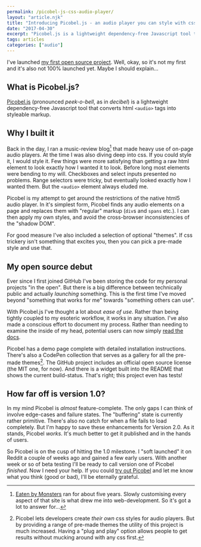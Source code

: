 ```yaml
---
permalink: /picobel-js-css-audio-player/
layout: "article.njk"
title: "Introducing Picobel.js - an audio player you can style with css"
date: "2017-04-30"
excerpt: "Picobel.js is a lightweight dependency-free Javascript tool that converts html audio tags into styleable markup."
tags: articles
categories: ["audio"]
---
```


I've launched [my first open source project](https://audio.tomhazledine.com). Well, okay, so it's not my first and it's also not 100% launched yet. Maybe I should explain...

## What is Picobel.js?

[Picobel.js](https://audio.tomhazledine.com/) (pronounced _peek-o-bell_, as in _decibel_) is a lightweight dependency-free Javascript tool that converts html `<audio>` tags into styleable markup.

## Why I built it

Back in the day, I ran a music-review blog[^1] that made heavy use of on-page audio players. At the time I was also diving deep into css. If you could style it, I would style it. Few things were more satisfying than getting a raw html element to look exactly how I wanted it to look. Before long most elements were bending to my will. Checkboxes and select inputs presented no problems. Range selectors were tricky, but eventually looked exactly how I wanted them. But the `<audio>` element always eluded me.

Picobel is my attempt to get around the restrictions of the native html5 audio player. In it's simplest form, Picobel finds any audio elements on a page and replaces them with "regular" markup (`div`s and `spans` etc.). I can then apply my own styles, and avoid the cross-browser inconsistencies of the "shadow DOM".

For good measure I've also included a selection of optional "themes". If css trickery isn't something that excites you, then you can pick a pre-made style and use that.

## My open source debut

Ever since I first joined GitHub I've been storing the code for my personal projects "in the open". But there is a big difference between technically public and actually _launching_ something. This is the first time I've moved beyond "something that works for me" towards "something others can use".

With Picobel.js I've thought a lot about _ease of use_. Rather than being tightly coupled to my esoteric workflow, it works in any situation. I've also made a conscious effort to document my process. Rather than needing to examine the inside of my head, potential users can now simply [read the docs](https://github.com/tomhazledine/picobel).

Picobel has a demo page complete with detailed installation instructions. There's also a CodePen collection that serves as a gallery for all the pre-made themes[^2]. The GitHub project includes an official open source license (the MIT one, for now). And there is a widget built into the README that shows the current build-status. That's right; this project even has tests!

## How far off is version 1.0?

In my mind Picobel is _almost_ feature-complete. The only gaps I can think of involve edge-cases and failure states. The "buffering" state is currently rather primitive. There's also no catch for when a file fails to load completely. But I'm happy to save these enhancements for Version 2.0. As it stands, Picobel _works_. It's much better to get it published and in the hands of users.

So Picobel is on the cusp of hitting the 1.0 milestone. I "soft launched" it on Reddit a couple of weeks ago and gained a few early users. With another week or so of beta testing I'll be ready to call version one of Picobel _finished_. Now I need your help. If you could [try out Picobel](https://audio.tomhazledine.com/) and let me know what you think (good or bad), I'll be eternally grateful.

[^1]: [Eaten by Monsters](http://eatenbymonsters.com) ran for about five years. Slowly customising every aspect of that site is what drew me into web-development. So it's got a lot to answer for...
[^2]: Picobel lets developers create _their own_ css styles for audio players. But by providing a range of pre-made themes the utility of this project is much increased. Having a "plug and play" option allows people to get results without mucking around with any css first.
